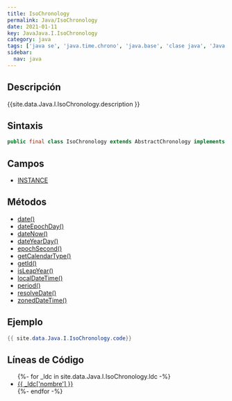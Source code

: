 ```yaml
---
title: IsoChronology
permalink: Java/IsoChronology
date: 2021-01-11
key: JavaJava.I.IsoChronology
category: java
tags: ['java se', 'java.time.chrono', 'java.base', 'clase java', 'Java 1.8']
sidebar: 
  nav: java
---
```


## Descripción
{{site.data.Java.I.IsoChronology.description }}

## Sintaxis
~~~java
public final class IsoChronology extends AbstractChronology implements Serializable
~~~

## Campos
* [INSTANCE](/Java/IsoChronology/INSTANCE)

## Métodos
* [date()](/Java/IsoChronology/date)
* [dateEpochDay()](/Java/IsoChronology/dateEpochDay)
* [dateNow()](/Java/IsoChronology/dateNow)
* [dateYearDay()](/Java/IsoChronology/dateYearDay)
* [epochSecond()](/Java/IsoChronology/epochSecond)
* [getCalendarType()](/Java/IsoChronology/getCalendarType)
* [getId()](/Java/IsoChronology/getId)
* [isLeapYear()](/Java/IsoChronology/isLeapYear)
* [localDateTime()](/Java/IsoChronology/localDateTime)
* [period()](/Java/IsoChronology/period)
* [resolveDate()](/Java/IsoChronology/resolveDate)
* [zonedDateTime()](/Java/IsoChronology/zonedDateTime)

## Ejemplo
~~~java
{{ site.data.Java.I.IsoChronology.code}}
~~~

## Líneas de Código
<ul>
{%- for _ldc in site.data.Java.I.IsoChronology.ldc -%}
   <li>
       <a href="{{_ldc['url'] }}">{{ _ldc['nombre'] }}</a>
   </li>
{%- endfor -%}
</ul>
